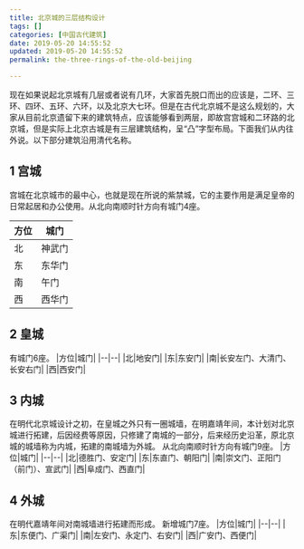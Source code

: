 ```yaml
---
title: 北京城的三层结构设计
tags: []
categories: [中国古代建筑]
date: 2019-05-20 14:55:52
updated: 2019-05-20 14:55:52
permalink: the-three-rings-of-the-old-beijing

---
```

现在如果说起北京城有几层或者说有几环，大家首先脱口而出的应该是，二环、三环、四环、五环、六环，以及北京大七环。但是在古代北京城不是这么规划的，大家从目前北京遗留下来的建筑特点，应该能够看到两层，即故宫宫城和二环路的北京城，但是实际上北京古城是有三层建筑结构，呈“凸”字型布局。下面我们从内往外说。以下部分建筑沿用清代名称。
<!--more-->

## 1 宫城
宫城在北京城市的最中心，也就是现在所说的紫禁城，它的主要作用是满足皇帝的日常起居和办公使用。从北向南顺时针方向有城门4座。

|方位|城门|
|--|--|
|北|神武门|
|东|东华门|
|南|午门|
|西|西华门|

## 2 皇城
有城门6座。
|方位|城门|
|--|--|
|北|地安门|
|东|东安门|
|南|长安左门、大清门、长安右门|
|西|西安门|

## 3 内城
在明代北京城设计之初，在皇城之外只有一圈城墙，在明嘉靖年间，本计划对北京城进行拓建，后因经费等原因，只修建了南城的一部分，后来经历史沿革，原北京城的城墙称为内城，拓建的南城墙为外城。
从北向南顺时针方向有城门9座。
|方位|城门|
|--|--|
|北|德胜门、安定门|
|东|东直门、朝阳门|
|南|崇文门、正阳门（前门）、宣武门|
|西|阜成门、西直门|

## 4 外城
在明代嘉靖年间对南城墙进行拓建而形成。
新增城门7座。
|方位|城门|
|--|--|
|东|东便门、广渠门|
|南|左安门、永定门、右安门|
|西|广安门、西便门|
